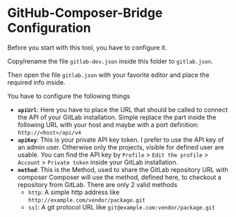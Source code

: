# GitHub-Composer-Bridge Configuration

Before you start with this tool, you have to configure it.

Copy/rename the file `gitlab-dev.json` inside this folder to `gitlab.json`.

Then open the file `gitlab.json` with your favorite editor and place the required info inside.

You have to configure the following things

* **`apiUrl`**: Here you have to place the URL that should be called to connect the API of your GitLab installation.
             Simple replace the <host> part inside the following URL with your host and maybe with a port definition:
             `http://<host>/api/v4`
* **`apiKey`**: This is your private API key token. I prefer to use the API key of an admin user. Otherwise only the
             projects, visible for defined user are usable. You can find the API key by
             `Profile` > `Edit the profile` > `Account` > `Private token` inside your GitLab installation.
* **`method`**: This is the Method, used to share the GitLab repository URL with composer
             Composer will use the method, defined here, to checkout a repository from GitLab.
             There are only 2 valid methods
   * `http`: A simple http address like `http://example.com/vendor/package.git`
   * `ssl`:  A git protocol URL like `git@example.com:vendor/package.git`